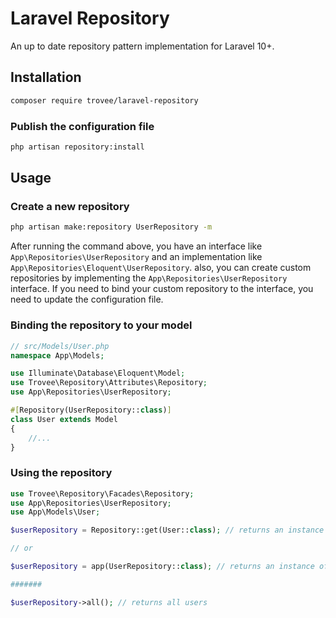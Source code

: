# Laravel Repository

An up to date repository pattern implementation for Laravel 10+.

## Installation

```bash
composer require trovee/laravel-repository
```

### Publish the configuration file

```bash
php artisan repository:install
```

## Usage

### Create a new repository

```bash
php artisan make:repository UserRepository -m
```

After running the command above, you have an interface like `App\Repositories\UserRepository` and an implementation like `App\Repositories\Eloquent\UserRepository`.
also, you can create custom repositories by implementing the `App\Repositories\UserRepository` interface. If you need to bind your custom repository to the interface, you need to update the configuration file.


### Binding the repository to your model

```php
// src/Models/User.php
namespace App\Models;

use Illuminate\Database\Eloquent\Model;
use Trovee\Repository\Attributes\Repository;
use App\Repositories\UserRepository;

#[Repository(UserRepository::class)]
class User extends Model
{
    //...
}
```

### Using the repository
```php
use Trovee\Repository\Facades\Repository;
use App\Repositories\UserRepository;
use App\Models\User;

$userRepository = Repository::get(User::class); // returns an instance of App\Repositories\Eloquent\UserRepository

// or

$userRepository = app(UserRepository::class); // returns an instance of App\Repositories\Eloquent\UserRepository

#######

$userRepository->all(); // returns all users 
```
